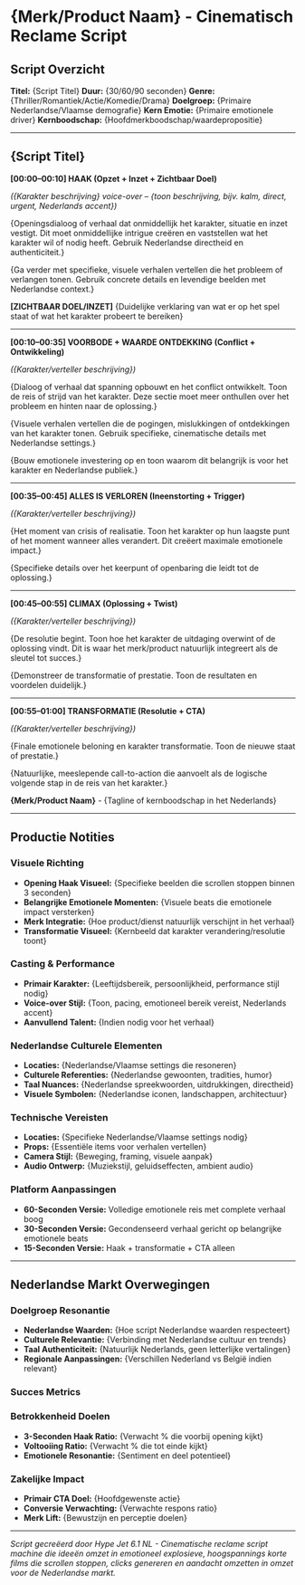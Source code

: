 # {Merk/Product Naam} - Cinematisch Reclame Script

## Script Overzicht

**Titel:** {Script Titel}
**Duur:** {30/60/90 seconden}
**Genre:** {Thriller/Romantiek/Actie/Komedie/Drama}
**Doelgroep:** {Primaire Nederlandse/Vlaamse demografie}
**Kern Emotie:** {Primaire emotionele driver}
**Kernboodschap:** {Hoofdmerkboodschap/waardepropositie}

---

## {Script Titel}

**[00:00–00:10] HAAK (Opzet + Inzet + Zichtbaar Doel)**

*({Karakter beschrijving} voice-over – {toon beschrijving, bijv. kalm, direct, urgent, Nederlands accent})*

{Openingsdialoog of verhaal dat onmiddellijk het karakter, situatie en inzet vestigt. Dit moet onmiddellijke intrigue creëren en vaststellen wat het karakter wil of nodig heeft. Gebruik Nederlandse directheid en authenticiteit.}

{Ga verder met specifieke, visuele verhalen vertellen die het probleem of verlangen tonen. Gebruik concrete details en levendige beelden met Nederlandse context.}

**[ZICHTBAAR DOEL/INZET]**
{Duidelijke verklaring van wat er op het spel staat of wat het karakter probeert te bereiken}

---

**[00:10–00:35] VOORBODE + WAARDE ONTDEKKING (Conflict + Ontwikkeling)**

*({Karakter/verteller beschrijving})*

{Dialoog of verhaal dat spanning opbouwt en het conflict ontwikkelt. Toon de reis of strijd van het karakter. Deze sectie moet meer onthullen over het probleem en hinten naar de oplossing.}

{Visuele verhalen vertellen die de pogingen, mislukkingen of ontdekkingen van het karakter tonen. Gebruik specifieke, cinematische details met Nederlandse settings.}

{Bouw emotionele investering op en toon waarom dit belangrijk is voor het karakter en Nederlandse publiek.}

---

**[00:35–00:45] ALLES IS VERLOREN (Ineenstorting + Trigger)**

*({Karakter/verteller beschrijving})*

{Het moment van crisis of realisatie. Toon het karakter op hun laagste punt of het moment wanneer alles verandert. Dit creëert maximale emotionele impact.}

{Specifieke details over het keerpunt of openbaring die leidt tot de oplossing.}

---

**[00:45–00:55] CLIMAX (Oplossing + Twist)**

*({Karakter/verteller beschrijving})*

{De resolutie begint. Toon hoe het karakter de uitdaging overwint of de oplossing vindt. Dit is waar het merk/product natuurlijk integreert als de sleutel tot succes.}

{Demonstreer de transformatie of prestatie. Toon de resultaten en voordelen duidelijk.}

---

**[00:55–01:00] TRANSFORMATIE (Resolutie + CTA)**

*({Karakter/verteller beschrijving})*

{Finale emotionele beloning en karakter transformatie. Toon de nieuwe staat of prestatie.}

{Natuurlijke, meeslepende call-to-action die aanvoelt als de logische volgende stap in de reis van het karakter.}

**{Merk/Product Naam}** - {Tagline of kernboodschap in het Nederlands}

---

## Productie Notities

### Visuele Richting
- **Opening Haak Visueel:** {Specifieke beelden die scrollen stoppen binnen 3 seconden}
- **Belangrijke Emotionele Momenten:** {Visuele beats die emotionele impact versterken}
- **Merk Integratie:** {Hoe product/dienst natuurlijk verschijnt in het verhaal}
- **Transformatie Visueel:** {Kernbeeld dat karakter verandering/resolutie toont}

### Casting & Performance
- **Primair Karakter:** {Leeftijdsbereik, persoonlijkheid, performance stijl nodig}
- **Voice-over Stijl:** {Toon, pacing, emotioneel bereik vereist, Nederlands accent}
- **Aanvullend Talent:** {Indien nodig voor het verhaal}

### Nederlandse Culturele Elementen
- **Locaties:** {Nederlandse/Vlaamse settings die resoneren}
- **Culturele Referenties:** {Nederlandse gewoonten, tradities, humor}
- **Taal Nuances:** {Nederlandse spreekwoorden, uitdrukkingen, directheid}
- **Visuele Symbolen:** {Nederlandse iconen, landschappen, architectuur}

### Technische Vereisten
- **Locaties:** {Specifieke Nederlandse/Vlaamse settings nodig}
- **Props:** {Essentiële items voor verhalen vertellen}
- **Camera Stijl:** {Beweging, framing, visuele aanpak}
- **Audio Ontwerp:** {Muziekstijl, geluidseffecten, ambient audio}

### Platform Aanpassingen
- **60-Seconden Versie:** Volledige emotionele reis met complete verhaal boog
- **30-Seconden Versie:** Gecondenseerd verhaal gericht op belangrijke emotionele beats
- **15-Seconden Versie:** Haak + transformatie + CTA alleen

---

## Nederlandse Markt Overwegingen

### Doelgroep Resonantie
- **Nederlandse Waarden:** {Hoe script Nederlandse waarden respecteert}
- **Culturele Relevantie:** {Verbinding met Nederlandse cultuur en trends}
- **Taal Authenticiteit:** {Natuurlijk Nederlands, geen letterlijke vertalingen}
- **Regionale Aanpassingen:** {Verschillen Nederland vs België indien relevant}

### Succes Metrics

### Betrokkenheid Doelen
- **3-Seconden Haak Ratio:** {Verwacht % die voorbij opening kijkt}
- **Voltooiing Ratio:** {Verwacht % die tot einde kijkt}
- **Emotionele Resonantie:** {Sentiment en deel potentieel}

### Zakelijke Impact
- **Primair CTA Doel:** {Hoofdgewenste actie}
- **Conversie Verwachting:** {Verwachte respons ratio}
- **Merk Lift:** {Bewustzijn en perceptie doelen}

---

*Script gecreëerd door Hype Jet 6.1 NL - Cinematische reclame script machine die ideeën omzet in emotioneel explosieve, hoogspannings korte films die scrollen stoppen, clicks genereren en aandacht omzetten in omzet voor de Nederlandse markt.*
